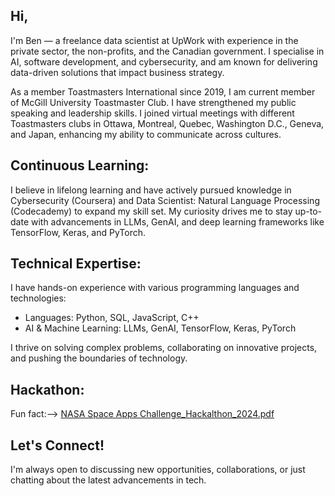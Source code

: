  ## Hi,

I'm Ben — a freelance data scientist at UpWork with experience in the private sector,  the non-profits, and the Canadian government. I specialise in AI, software development, and cybersecurity, and am known for delivering data-driven solutions that impact business strategy.

As a member Toastmasters International since 2019, I am current member of McGill University Toastmaster Club. I have strengthened my public speaking and leadership skills. I joined virtual meetings with different Toastmasters clubs in Ottawa, Montreal, Quebec, Washington D.C., Geneva, and Japan, enhancing my ability to communicate across cultures.

## Continuous Learning:  
I believe in lifelong learning and have actively pursued knowledge in Cybersecurity (Coursera) and Data Scientist: Natural Language Processing (Codecademy) to expand my skill set. My curiosity drives me to stay up-to-date with advancements in LLMs, GenAI, and deep learning frameworks like TensorFlow, Keras, and PyTorch.

## Technical Expertise:
I have hands-on experience with various programming languages and technologies:
- Languages: Python, SQL, JavaScript, C++
- AI & Machine Learning: LLMs, GenAI, TensorFlow, Keras, PyTorch

I thrive on solving complex problems, collaborating on innovative projects, and pushing the boundaries of technology.

## Hackathon:
Fun fact:--> [NASA Space Apps Challenge_Hackalthon_2024.pdf](https://github.com/user-attachments/files/17383260/NASA.Space.Apps.Challenge_Hackalthon_2024.pdf)

 ## Let's Connect!
I'm always open to discussing new opportunities, collaborations, or just chatting about the latest advancements in tech.

